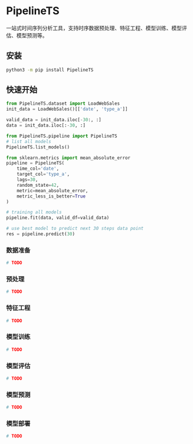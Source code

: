 # PipelineTS

一站式时间序列分析工具，支持时序数据预处理、特征工程、模型训练、模型评估、模型预测等。

## 安装

```bash
python3 -m pip install PipelineTS
```

## 快速开始

```python
from PipelineTS.dataset import LoadWebSales
init_data = LoadWebSales()[['date', 'type_a']]

valid_data = init_data.iloc[-30:, :]
data = init_data.iloc[:-30, :]

from PipelineTS.pipeline import PipelineTS
# list all models
PipelineTS.list_models()

from sklearn.metrics import mean_absolute_error
pipeline = PipelineTS(
    time_col='date', 
    target_col='type_a', 
    lags=30, 
    random_state=42, 
    metric=mean_absolute_error, 
    metric_less_is_better=True
)

# training all models
pipeline.fit(data, valid_df=valid_data)

# use best model to predict next 30 steps data point
res = pipeline.predict(30)

```

### 数据准备

```python
# TODO
```

### 预处理

```python
# TODO
```

### 特征工程

```python
# TODO
```

### 模型训练

```python
# TODO
```

### 模型评估    

```python
# TODO
```

### 模型预测

```python
# TODO
```

### 模型部署

```python
# TODO
```